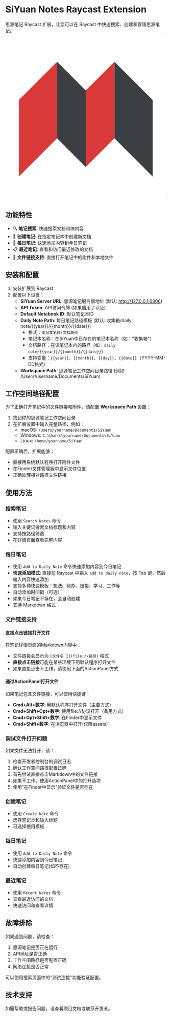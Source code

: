 # SiYuan Notes Raycast Extension

思源笔记 Raycast 扩展，让您可以在 Raycast 中快速搜索、创建和管理思源笔记。

![SiYuan Notes Extension](./icon.png)

## 功能特性

- 🔍 **笔记搜索**: 快速搜索文档和块内容
- 📝 **创建笔记**: 在指定笔记本中创建新文档  
- 📅 **每日笔记**: 快速添加内容到今日笔记
- 📋 **最近笔记**: 查看和访问最近修改的文档
- 📎 **文件链接支持**: 直接打开笔记中的附件和本地文件

## 安装和配置

1. 安装扩展到 Raycast
2. 配置以下设置：
   - **SiYuan Server URL**: 思源笔记服务器地址 (默认: http://127.0.0.1:6806)
   - **API Token**: API访问令牌 (如果启用了认证)
   - **Default Notebook ID**: 默认笔记本ID
   - **Daily Note Path**: 每日笔记路径模板 (默认: 收集箱/daily note/{{year}}/{{month}}/{{date}})
     * 格式：`笔记本名称/文档路径`
     * 笔记本名称：在SiYuan中已存在的笔记本名称（如："收集箱"）
     * 文档路径：在该笔记本内的路径（如：`daily note/{{year}}/{{month}}/{{date}}`）
     * 支持变量：`{{year}}`、`{{month}}`、`{{day}}`、`{{date}}`（YYYY-MM-DD格式）
   - **Workspace Path**: 思源笔记工作空间目录路径 (例如: /Users/username/Documents/SiYuan)

## 工作空间路径配置

为了正确打开笔记中的文件链接和附件，请配置 **Workspace Path** 设置：

1. 找到你的思源笔记工作空间目录
2. 在扩展设置中输入完整路径，例如：
   - macOS: `/Users/yourname/Documents/SiYuan`
   - Windows: `C:\Users\yourname\Documents\SiYuan`
   - Linux: `/home/yourname/SiYuan`

配置正确后，扩展能够：
- 直接用系统默认程序打开附件文件
- 在Finder/文件管理器中显示文件位置
- 正确处理相对路径文件链接

## 使用方法

### 搜索笔记
- 使用 `Search Notes` 命令
- 输入关键词搜索文档标题和内容
- 支持按路径筛选
- 在详情页面查看完整内容

### 每日笔记
- 使用 `Add to Daily Note` 命令快速添加内容到今日笔记
- **快速添加模式**: 直接在 Raycast 中输入 `add to daily note`，按 Tab 键，然后输入内容快速添加
- 支持多种快速模板：想法、待办、链接、学习、工作等
- 自动添加时间戳（可选）
- 如果今日笔记不存在，会自动创建
- 支持 Markdown 格式

### 文件链接支持

#### 直接点击链接打开文件
在笔记详情页面的Markdown内容中：
- 文件链接会显示为 `[文件名 📎](file://路径)` 格式
- **直接点击链接**可能在某些环境下用默认程序打开文件
- 如果直接点击不工作，请使用下面的ActionPanel方式

#### 通过ActionPanel打开文件
如果笔记包含文件链接，可以使用快捷键：
- **Cmd+Alt+数字**: 用默认程序打开文件（主要方式）
- **Cmd+Shift+Opt+数字**: 使用file://协议打开（备用方式）
- **Cmd+Opt+Shift+数字**: 在Finder中显示文件
- **Cmd+Shift+数字**: 在浏览器中打开(仅限assets)

### 调试文件打开问题
如果文件无法打开，请：
1. 检查开发者控制台的调试日志
2. 确认工作空间路径配置正确
3. 首先尝试直接点击Markdown中的文件链接
4. 如果不工作，使用ActionPanel中的打开选项
5. 使用"在Finder中显示"验证文件是否存在

### 创建笔记
- 使用 `Create Note` 命令
- 选择笔记本和输入标题
- 可选择使用模板

### 每日笔记
- 使用 `Add to Daily Note` 命令
- 快速添加内容到今日笔记
- 自动创建每日笔记(如不存在)

### 最近笔记
- 使用 `Recent Notes` 命令
- 查看最近访问的文档
- 快速访问和查看详情

## 故障排除

如果遇到问题，请检查：

1. 思源笔记是否正在运行
2. API地址是否正确
3. 工作空间路径是否配置正确
4. 网络连接是否正常

可以使用搜索页面中的"测试连接"功能验证配置。

## 技术支持

如需帮助或报告问题，请查看项目文档或联系开发者。